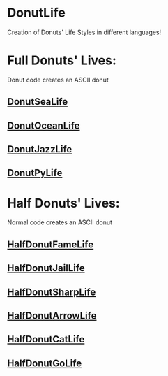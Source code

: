 # DonutLife
Creation of Donuts' Life Styles in different languages!

# Full Donuts' Lives:
Donut code creates an ASCII donut

## [DonutSeaLife](https://github.com/RusMermaid/DonutLife/blob/main/Donuts/DonutSeaLife/main.c)

## [DonutOceanLife](https://github.com/RusMermaid/DonutLife/blob/main/Donuts/DonutOceanLife/main.cpp)

## [DonutJazzLife](https://github.com/RusMermaid/DonutLife/blob/main/Donuts/DonutJazzLife/main.js)

## [DonutPyLife](https://github.com/RusMermaid/DonutLife/blob/main/Donuts/DonutPyLife/main.py)

# Half Donuts' Lives:
Normal code creates an ASCII donut

## [HalfDonutFameLife](https://github.com/RusMermaid/DonutLife/blob/main/HalfDonuts/HalfDonutFameLife/main.f10)

## [HalfDonutJailLife](https://github.com/RusMermaid/DonutLife/blob/main/HalfDonuts/HalfDonutJailLife/main.java)

## [HalfDonutSharpLife](https://github.com/RusMermaid/DonutLife/blob/main/HalfDonuts/HalfDonutSharpLife/main.cs)

## [HalfDonutArrowLife](https://github.com/RusMermaid/DonutLife/blob/main/HalfDonuts/HalfDonutArrowLife/main.dart)

## [HalfDonutCatLife](https://github.com/RusMermaid/DonutLife/blob/main/HalfDonuts/HalfDonutCatLife/main.kt)

## [HalfDonutGoLife](https://github.com/RusMermaid/DonutLife/blob/main/HalfDonuts/HalfDonutGoLife/main.go)